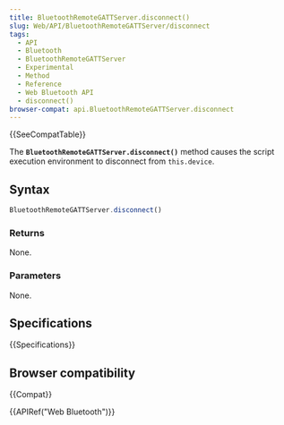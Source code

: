 ```yaml
---
title: BluetoothRemoteGATTServer.disconnect()
slug: Web/API/BluetoothRemoteGATTServer/disconnect
tags:
  - API
  - Bluetooth
  - BluetoothRemoteGATTServer
  - Experimental
  - Method
  - Reference
  - Web Bluetooth API
  - disconnect()
browser-compat: api.BluetoothRemoteGATTServer.disconnect
---
```

{{SeeCompatTable}}

The **`BluetoothRemoteGATTServer.disconnect()`** method causes
the script execution environment to disconnect from `this.device`.

## Syntax

```js
BluetoothRemoteGATTServer.disconnect()
```

### Returns

None.

### Parameters

None.

## Specifications

{{Specifications}}

## Browser compatibility

{{Compat}}

{{APIRef("Web Bluetooth")}}
